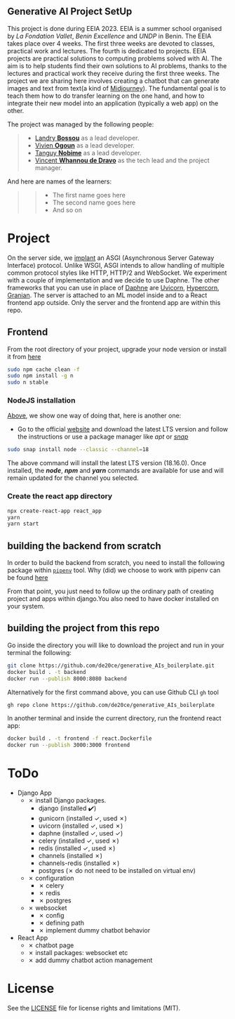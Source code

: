 Generative AI Project SetUp
---------------------------

This project is done during EEIA 2023. EEIA is a summer school organised by *La Fondation Vallet*, *Benin Excellence* and *UNDP* in Benin.  The EEIA takes place over 4 weeks. The first three weeks are devoted to classes, practical work and lectures. The fourth is dedicated to projects. EEIA projects are practical solutions to computing problems solved with AI. The aim is to help students find their own solutions to AI problems, thanks to the lectures and practical work they receive during the first three weeks. The project we are sharing here involves creating a chatbot that can generate images and text from text(a kind of [Midjourney](https://docs.midjourney.com/)). The fundamental goal is to teach them how to do transfer learning on the one hand, and how to integrate their new model into an application (typically a web app) on the other.

The project was managed by the following people:
> - [Landry **Bossou**](https://github.com/oudinef) as a lead developer.
> - [Vivien **Ogoun**](https://github.com/vivienogoun) as a lead developer.
> - [Tanguy **Nobime**](https://github.com/adonislab) as a lead developer.
> - [Vincent **Whannou de Dravo**](https://github.com/de20ce) as the tech lead and the project manager.

And here are names of the learners:
>> - The first name goes here
>> - The second name goes here
>> - And so on

# Project

On the server side, we [implant](https://asgi.readthedocs.io/en/latest/implementations.html) an ASGI (Asynchronous Server Gateway Interface) protocol. Unlike WSGI, ASGI intends to allow handling of multiple common protocol styles like HTTP, HTTP/2 and WebSocket. We experiment with a couple of implementation and we decide to use Daphne. The other frameworks that you can use in place of [Daphne](http://github.com/django/daphne) are [Uvicorn](https://www.uvicorn.org/), [Hypercorn](https://pgjones.gitlab.io/hypercorn/index.html), [Granian](https://github.com/emmett-framework/granian). The server is attached to an ML model inside and to a React frontend app outside. Only the server  and the frontend app are within this repo.


## Frontend

From the root directory of your project, upgrade your node version or install it from [here](https://nodejs.org/en)
```bash
sudo npm cache clean -f 
sudo npm install -g n
sudo n stable
```

### NodeJS installation
[Above](#frontend), we show one way of doing that, here is another one:
- Go to the official [website](https://nodejs.org/en) and download the latest LTS version  and follow the instructions or use a package manager like *apt* or [*snap*](https://github.com/nodejs/snap)
```bash
sudo snap install node --classic --channel=18
```
    
The above command will install the latest LTS  version (18.16.0). Once installed, the __*node*__, __*npm*__ and __*yarn*__ commands are available for use and will remain updated for the channel you selected.

### Create the react app directory 

```bash
npx create-react-app react_app
yarn 
yarn start
```


## building the backend from scratch

In order to build the backend from scratch, you need to install the 
following package within [```pipenv```](https://pipenv.pypa.io/en/latest/) tool. Why (did) we choose to work
with pipenv can be found [here](https://realpython.com/pipenv-guide/)


From that point, you just need to follow up the ordinary path of creating project and apps within django.You also need to have docker installed on your system.

## building the project from this repo

Go inside the directory you will like to download the project and run in your terminal the following: 
```bash
git clone https://github.com/de20ce/generative_AIs_boilerplate.git
docker build . -t backend
docker run --publish 8000:8080 backend
```

Alternatively for the first command above, you can use Github CLI ```gh``` tool

```bash
gh repo clone https://github.com/de20ce/generative_AIs_boilerplate
```

In another terminal and inside the current directory, run the frontend react app:

```bash
docker build . -t frontend -f react.Dockerfile
docker run --publish 3000:3000 frontend
```

# ToDo
- Django App
    - &cross; install Django packages.
        - django (installed :heavy_check_mark:)
        - gunicorn (installed &check;, used &cross;)
        - uvicorn (installed &check;, used &cross;)
        - daphne (installed &check;, used &check;)
        - celery (installed &check;, used &cross;)
        - redis (installed &check;, used &cross;)
        - channels (installed &cross;)
        - channels-redis (installed &cross;)
        - postgres (&cross; do not need to be installed on virtual env)
    - &cross; configuration
        - &cross; celery
        - &cross; redis
        - &cross; postgres
    - &cross; websocket
        - &cross; config
        - &cross; defining path
        - &cross; implement dummy chatbot behavior
- React App
    - &cross; chatbot page 
    - &cross; install packages: websocket etc
    - &cross; add dummy chatbot action management



# License

See the [LICENSE](LICENSE.md) file for license rights and limitations (MIT).


